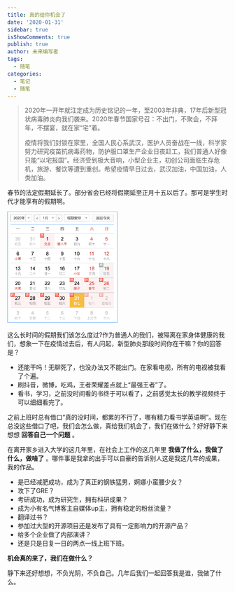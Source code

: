 ```yaml
---
title: 真的给你机会了
date: '2020-01-31'
sidebar: true
isShowComments: true
publish: true
author: 未来编写者
tags:
  - 随笔
categories:
  - 笔记
  - 随笔
---
```


> 2020年一开年就注定成为历史铭记的一年，至2003年非典，17年后新型冠状病毒肺炎向我们袭来。2020年春节国家号召：不出门，不聚会，不拜年，不摆宴，就在家“宅”着。  
>
> 疫情将我们封锁在家里，全国人民心系武汉，医护人员奋战在一线，科学家努力研究疫苗抗病毒药物，防护服口罩生产企业日夜赶工，我们普通人好像只能“以宅报国”。经济受到极大音响，小型企业主，初创公司面临生存危机，旅游、餐饮等遭到重创。希望疫情早日过去，武汉加油，中国加油，人类加油。

春节的法定假期延长了。部分省会已经将假期延至正月十五以后了。那可是学生时代才能享有的假期啊。

<img src="/assets/img/2020-calendar.png" width="50%">

这么长时间的假期我们该怎么度过?作为普通人的我们，被隔离在家身体健康的我们，想象一下在疫情过去后，有人问起，新型肺炎那段时间你在干嘛？你的回答是？
- 还能干吗！无聊死了，也没办法又不能出门。在家看电视，所有的电视被我看了个遍。
- 刷抖音，微博，吃鸡，王者荣耀差点就上“最强王者”了。
- 看书，学习，之前没时间看的书终于可以看了，之前感觉太长的教学视频终于可以细细看完了。

之前上班时总有借口“真的没时间，都累的不行了，哪有精力看书学英语啊”。现在总没这些借口了吧，我们会怎么做，真给我们机会了，我们在做什么？好好静下来想想 **回答自己一个问题** 。  

在离开家乡进入大学的这几年里，在社会上工作的这几年里 **我做了什么，我做了什么，做啥了** 。哪件事是我拿的出手可以自豪的告诉别人这是我这几年的成果，我的作品。  
- 是已经减肥成功，成为了真正的钢铁猛男，婀娜小蛮腰少女？  
- 攻下了GRE？  
- 考研成功，成为研究生，拥有科研成果？  
- 成为小有名气博客主自媒体up主，拥有稳定的粉丝流量？  
- 翻译过书？  
- 参加过大型的开源项目还是发布了具有一定影响力的开源产品？  
- 给多个企业做了内部演讲？  
- 还是只是日复一日的两点一线上班下班。  

**机会真的来了，我们在做什么？**  

静下来还好想想，不负光阴，不负自己。几年后我们一起回答我是谁，我做了什么。
